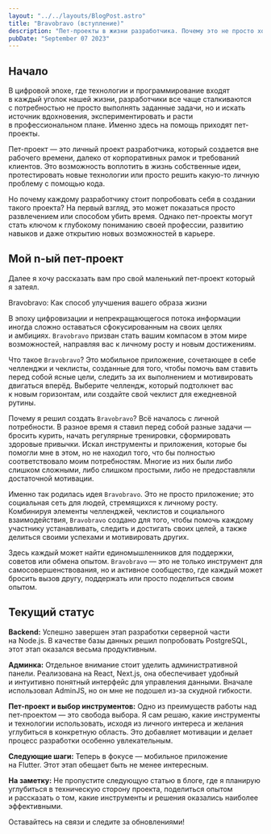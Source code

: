 ```yaml
---
layout: "../../layouts/BlogPost.astro"
title: "Bravobravo (вступление)"
description: "Пет-проекты в жизни разработчика. Почему это не просто хобби, а важный этап в профессиональном росте?"
pubDate: "September 07 2023"
---
```


## Начало

В&nbsp;цифровой эпохе, где технологии и&nbsp;программирование входят в&nbsp;каждый уголок нашей жизни, разработчики все чаще сталкиваются с&nbsp;потребностью не&nbsp;просто выполнять заданные задачи, но&nbsp;и&nbsp;искать источник вдохновения, экспериментировать и&nbsp;расти в&nbsp;профессиональном плане. Именно здесь на&nbsp;помощь приходят пет-проекты.

Пет-проект&nbsp;&mdash; это личный проект разработчика, который создается вне рабочего времени, далеко от&nbsp;корпоративных рамок и&nbsp;требований клиентов. Это возможность воплотить в&nbsp;жизнь собственные идеи, протестировать новые технологии или просто решить какую-то личную проблему с&nbsp;помощью кода.

Но&nbsp;почему каждому разработчику стоит попробовать себя в&nbsp;создании такого проекта? На&nbsp;первый взгляд, это может показаться просто развлечением или способом убить время. Однако пет-проекты могут стать ключом к&nbsp;глубокому пониманию своей профессии, развитию навыков и&nbsp;даже открытию новых возможностей в&nbsp;карьере.

## Мой n-ый пет-проект

Далее я&nbsp;хочу рассказать вам про свой маленький пет-проект который я&nbsp;затеял. 

Bravobravo: Как способ улучшения вашего образа жизни

В&nbsp;эпоху цифровизации и&nbsp;непрекращающегося потока информации иногда сложно оставаться сфокусированным на&nbsp;своих целях и&nbsp;амбициях. `Bravobravo` призван стать вашим компасом в&nbsp;этом мире возможностей, направляя вас к&nbsp;личному росту и&nbsp;новым достижениям.

Что такое `Bravobravo`? Это мобильное приложение, сочетающее в&nbsp;себе челленджи и&nbsp;чеклисты, созданные для того, чтобы помочь вам ставить перед собой ясные цели, следить за&nbsp;их&nbsp;выполнением и&nbsp;мотивировать двигаться вперёд. Выберите челлендж, который подтолкнет вас к&nbsp;новым горизонтам, или создайте свой чеклист для ежедневной рутины.

Почему я&nbsp;решил создать `Bravobravo`? Всё началось с&nbsp;личной потребности. В&nbsp;разное время я&nbsp;ставил перед собой разные задачи&nbsp;&mdash; бросить курить, начать регулярные тренировки, сформировать здоровые привычки. Искал инструменты и&nbsp;приложения, которые&nbsp;бы помогли мне в&nbsp;этом, но&nbsp;не&nbsp;находил того, что&nbsp;бы полностью соответствовало моим потребностям. Многие из&nbsp;них были либо слишком сложными, либо слишком простыми, либо не&nbsp;предоставляли достаточной мотивации.

Именно так родилась идея `Bravobravo`. Это не&nbsp;просто приложение; это социальная сеть для людей, стремящихся к&nbsp;личному росту. Комбинируя элементы челленджей, чеклистов и&nbsp;социального взаимодействия, `Bravobravo` создано для того, чтобы помочь каждому участнику устанавливать, следить и&nbsp;достигать своих целей, а&nbsp;также делиться своими успехами и&nbsp;мотивировать других.

Здесь каждый может найти единомышленников для поддержки, советов или обмена опытом. `Bravobravo`&nbsp;&mdash; это не&nbsp;только инструмент для самосовершенствования, но&nbsp;и&nbsp;активное сообщество, где каждый может бросить вызов другу, поддержать или просто поделиться своим опытом.

## Текущий статус

**Backend:** Успешно завершен этап разработки серверной части на&nbsp;Node.js. В&nbsp;качестве базы данных решил попробовать PostgreSQL, этот этап оказался весьма продуктивным.

**Админка:** Отдельное внимание стоит уделить административной панели. Реализована на&nbsp;React, Next.js, она обеспечивает удобный и&nbsp;интуитивно понятный интерфейс для управления данными. Вначале использовал AdminJS, но&nbsp;он&nbsp;мне не&nbsp;подошел из-за скудной гибкости.

**Пет-проект и&nbsp;выбор инструментов:** Одно из&nbsp;преимуществ работы над пет-проектом&nbsp;&mdash; это свобода выбора. Я&nbsp;сам решаю, какие инструменты и&nbsp;технологии использовать, исходя из&nbsp;личного интереса и&nbsp;желания углубиться в&nbsp;конкретную область. Это добавляет мотивации и&nbsp;делает процесс разработки особенно увлекательным.

**Следующие шаги:** Теперь в&nbsp;фокусе&nbsp;&mdash; мобильное приложение на&nbsp;Flutter. Этот этап обещает быть не&nbsp;менее интересным.

**На&nbsp;заметку:** Не&nbsp;пропустите следующую статью в&nbsp;блоге, где я&nbsp;планирую углубиться в&nbsp;техническую сторону проекта, поделиться опытом и&nbsp;рассказать о&nbsp;том, какие инструменты и&nbsp;решения оказались наиболее эффективными.

Оставайтесь на&nbsp;связи и&nbsp;следите за&nbsp;обновлениями!
